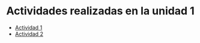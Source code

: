 # Actividades realizadas en la unidad 1

* [Actividad 1](https://alumnosuady-my.sharepoint.com/:x:/g/personal/a22216369_alumnos_uady_mx/EbjbiobFwLtPgrMK-QadpGQB2klZXcI0gtGaxiyz2TgPGA?e=R9uaM9)
* [Actividad 2](https://alumnosuady-my.sharepoint.com/:x:/g/personal/a22216369_alumnos_uady_mx/Ea0w0vYxsspAnraPXNHuzdsBJkIDOaYH_1mHLfOZ9j_qAg?e=Pifduk)


